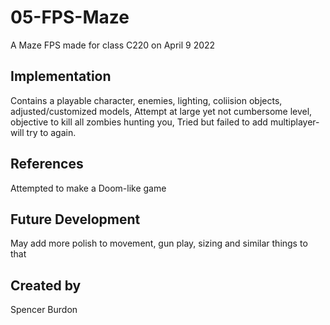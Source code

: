 # 05-FPS-Maze
A Maze FPS made for class C220 on April 9 2022


## Implementation
Contains a playable character, enemies, lighting, coliision objects, adjusted/customized models,
Attempt at large yet not cumbersome level, objective to kill all zombies hunting you, Tried but failed to add multiplayer- will try to again.

## References

Attempted to make a Doom-like game

## Future Development

May add more polish to movement, gun play, sizing and similar things to that

## Created by
Spencer Burdon
